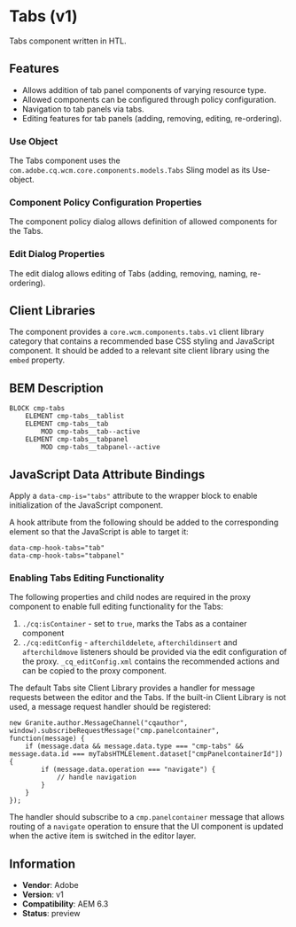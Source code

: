 <!--
Copyright 2018 Adobe Systems Incorporated

Licensed under the Apache License, Version 2.0 (the "License");
you may not use this file except in compliance with the License.
You may obtain a copy of the License at

    http://www.apache.org/licenses/LICENSE-2.0

Unless required by applicable law or agreed to in writing, software
distributed under the License is distributed on an "AS IS" BASIS,
WITHOUT WARRANTIES OR CONDITIONS OF ANY KIND, either express or implied.
See the License for the specific language governing permissions and
limitations under the License.
-->
Tabs (v1)
====
Tabs component written in HTL.

## Features

* Allows addition of tab panel components of varying resource type.
* Allowed components can be configured through policy configuration.
* Navigation to tab panels via tabs.
* Editing features for tab panels (adding, removing, editing, re-ordering).

### Use Object
The Tabs component uses the `com.adobe.cq.wcm.core.components.models.Tabs` Sling model as its Use-object.

### Component Policy Configuration Properties
The component policy dialog allows definition of allowed components for the Tabs.

### Edit Dialog Properties
The edit dialog allows editing of Tabs (adding, removing, naming, re-ordering).

## Client Libraries
The component provides a `core.wcm.components.tabs.v1` client library category that contains a recommended base
CSS styling and JavaScript component. It should be added to a relevant site client library using the `embed` property.

## BEM Description
```
BLOCK cmp-tabs
    ELEMENT cmp-tabs__tablist
    ELEMENT cmp-tabs__tab
        MOD cmp-tabs__tab--active
    ELEMENT cmp-tabs__tabpanel
        MOD cmp-tabs__tabpanel--active
```

## JavaScript Data Attribute Bindings
Apply a `data-cmp-is="tabs"` attribute to the wrapper block to enable initialization of the JavaScript component.

A hook attribute from the following should be added to the corresponding element so that the JavaScript is able to target it:

```
data-cmp-hook-tabs="tab"
data-cmp-hook-tabs="tabpanel"
```

### Enabling Tabs Editing Functionality
The following properties and child nodes are required in the proxy component to enable full editing functionality for the Tabs:

1. `./cq:isContainer` - set to `true`, marks the Tabs as a container component
2. `./cq:editConfig` - `afterchilddelete`, `afterchildinsert` and `afterchildmove` listeners should be provided via
the edit configuration of the proxy. `_cq_editConfig.xml` contains the recommended actions and can be copied to the proxy component.

The default Tabs site Client Library provides a handler for message requests between the editor and the Tabs.
If the built-in Client Library is not used, a message request handler should be registered:
```
new Granite.author.MessageChannel("cqauthor", window).subscribeRequestMessage("cmp.panelcontainer", function(message) {
    if (message.data && message.data.type === "cmp-tabs" && message.data.id === myTabsHTMLElement.dataset["cmpPanelcontainerId"]) {
        if (message.data.operation === "navigate") {
            // handle navigation
        }
    }
});
```

The handler should subscribe to a `cmp.panelcontainer` message that allows routing of a `navigate` operation to ensure
that the UI component is updated when the active item is switched in the editor layer.

## Information
* **Vendor**: Adobe
* **Version**: v1
* **Compatibility**: AEM 6.3
* **Status**: preview

